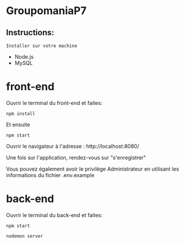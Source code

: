# GroupomaniaP7

## Instructions:
    Installer sur votre machine
  - Node.js
  - MySQL
 
# front-end
  Ouvrir le terminal du front-end et faites:
```
npm install
```
Et ensuite 
```
npm start
```
  Ouvrir le navigateur à l'adresse : http://localhost:8080/
  
  Une fois sur l'application, rendez-vous sur "s'enregistrer"
  
  Vous pouvez également avoir le privilège Administrateur en utilisant les informations du fichier .env.example

# back-end
  Ouvrir le terminal du back-end et faites:
```
npm start
```
```
nodemon server
```

